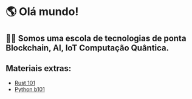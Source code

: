 # 🌎 Olá mundo!

## 🙋‍♀️ Somos uma escola de tecnologias de ponta Blockchain, AI, IoT Computação Quântica.


## Materiais extras:
- [Rust 101]()
- [Python b101]()
